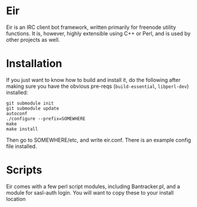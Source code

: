 Eir
===

Eir is an IRC client bot framework, written primarily for freenode utility
functions. It is, however, highly extensible using C++ or Perl, and is used by
other projects as well.

Installation
============

If you just want to know how to build and install it, do the following after
making sure you have the obvious pre-reqs (`build-essential`, `libperl-dev`)
installed:

```
git submodule init
git submodule update
autoconf
./configure --prefix=SOMEWHERE
make
make install
```

Then go to SOMEWHERE/etc, and write eir.conf. There is an example config file
installed.

Scripts
=======

Eir comes with a few perl script modules, including Bantracker.pl, and a module 
for sasl-auth login. You will want to copy these to your install location
